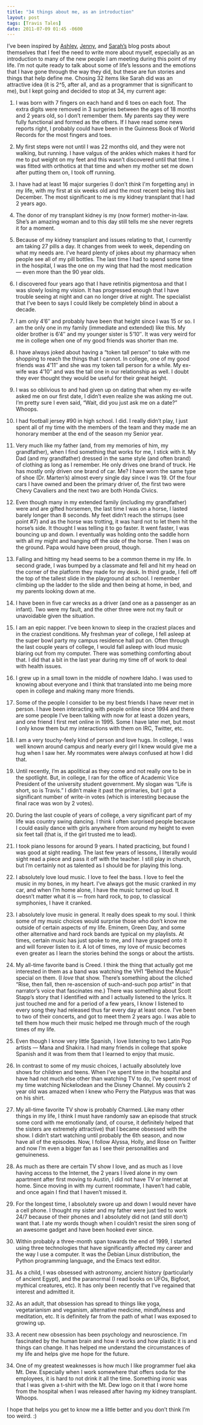 ```yaml
---
title: "34 things about me, as an introduction"
layout: post
tags: [Travis Tales]
date: 2011-07-09 01:45 -0600
---
```


I’ve been inspired by [Ashley](http://www.themiddlefingerproject.org/the-67-emotions-of-online-success-my-story/), [Jenny](http://www.lifeaftercollege.org/blog/about-jenny-blake/100-things-about-me/), and [Sarah’s](http://itstartswith.com/2011/07/27-things-you-dont-know-about-me-or-hello/) blog posts about themselves that I feel the need to write more about myself, especially as an introduction to many of the new people I am meeting during this point of my life.  I’m not quite ready to talk about some of life’s lessons and the emotions that I have gone through the way they did, but these are fun stories and things that help define me.  Chosing 32 items like Sarah did was an attractive idea (it is 2^5, after all, and as a programmer that is significant to me), but I kept going and decided to stop at 34, my current age:

1.  I was born with 7 fingers on each hand and 6 toes on each foot.  The extra digits were removed in 3 surgeries between the ages of 18 months and 2 years old, so I don’t remember them.  My parents say they were fully functional and formed as the others.  If I have read some news reports right, I probably could have been in the Guinness Book of World Records for the most fingers and toes.

1.  My first steps were not until I was 22 months old, and they were not walking, but running.  I have valgus of the ankles which makes it hard for me to put weight on my feet and this wasn’t discovered until that time.  I was fitted with orthotics at that time and when my mother set me down after putting them on, I took off running.

1.  I have had at least 16 major surgeries (I don’t *think* I'm forgetting any) in my life, with my first at six weeks old and the most recent being this last December.  The most significant to me is my kidney transplant that I had 2 years ago.

1.  The donor of my transplant kidney is my (now former) mother-in-law.  She’s an amazing woman and to this day still tells me she never regrets it for a moment.

1.  Because of my kidney transplant and issues relating to that, I currently am taking 27 pills a day.  It changes from week to week, depending on what my needs are.  I’ve heard plenty of jokes about my pharmacy when people see all of my pill bottles.  The last time I had to spend some time in the hospital, I was the one on my wing that had the most medication — even more than the 90 year olds.

1.  I discovered four years ago that I have retinitis pigmentosa and that I was slowly losing my vision.  It has progressed enough that I have trouble seeing at night and can no longer drive at night.  The specialist that I’ve been to says I could likely be completely blind in about a decade.

1.  I am only 4’6″ and probably have been that height since I was 15 or so.  I am the only one in my family (immediate and extended) like this.  My older brother is 6’4″ and my younger sister is 5’10″.  It was very weird for me in college when one of my good friends was shorter than me.

1.  I have always joked about having a “token tall person” to take with me shopping to reach the things that I cannot.  In college, one of my good friends was 4’11″ and she was my token tall person for a while.  My ex-wife was 4’10″ and was the tall one in our relationship as well.  I doubt they ever thought they would be useful for their great height.

1.  I was so oblivious to and had given up on dating that when my ex-wife asked me on our first date, I didn’t even realize she was asking me out.  I’m pretty sure I even said, “Wait, did you just ask me on a date?”  Whoops.

1.  I had football jersey #90 in high school.  I did.  I really didn’t play, I just spent all of my time with the members of the team and they made me an honorary member at the end of the season my Senior year.

1.  Very much like my father (and, from my memories of him, my grandfather), when I find something that works for me, I stick with it.  My Dad (and my grandfather) dressed in the same style (and often brand) of clothing as long as I remember.  He only drives one brand of truck.  He has mostly only driven one brand of car.  Me?  I have worn the same type of shoe (Dr. Marten’s) almost every single day since I was 19.  Of the four cars I have owned and been the primary driver of, the first two were Chevy Cavaliers and the next two are both Honda Civics.

1.  Even though many in my extended family (including my grandfather) were and are gifted horsemen, the last time I was on a horse, I lasted barely longer than 8 seconds.  My feet didn’t reach the stirrups (see point #7) and as the horse was trotting, it was hard not to let them hit the horse’s side.  It thought I was telling it to go faster.  It went faster, I was bouncing up and down.  I eventually was holding onto the saddle horn with all my might and hanging off the side of the horse.  Then I was on the ground.  Papa would have been proud, though.

1.  Falling and hitting my head seems to be a common theme in my life.  In second grade, I was bumped by a classmate and fell and hit my head on the corner of the platform they made for my desk.  In third grade, I fell off the top of the tallest slide in the playground at school.  I remember climbing up the ladder to the slide and then being at home, in bed, and my parents looking down at me.

1.  I have been in five car wrecks as a driver (and one as a passenger as an infant).  Two were my fault, and the other three were not my fault or unavoidable given the situation.

1.  I am an epic napper.  I’ve been known to sleep in the craziest places and in the craziest conditions.  My freshman year of college, I fell asleep at the super bowl party my campus residence hall put on.  Often through the last couple years of college, I would fall asleep with loud music blaring out from my computer.  There was something comforting about that.  I did that a bit in the last year during my time off of work to deal with health issues.

1.  I grew up in a small town in the middle of nowhere Idaho.  I was used to knowing about everyone and I think that translated into me being more open in college and making many more friends.

1.  Some of the people I consider to be my best friends I have never met in person.  I have been interacting with people online since 1994 and there are some people I’ve been talking with now for at least a dozen years, and one friend I first met online in 1995.  Some I have later met, but most I only know them but my interactions with them on IRC, Twitter, etc.

1.  I am a very touchy-feely kind of person and love hugs.  In college, I was well known around campus and nearly every girl I knew would give me a hug when I saw her.  My roommates were always confused at how I did that.

1.  Until recently, I’m as apolitical as they come and not really one to be in the spotlight.  But, in college, I ran for the office of Academic Vice President of the university student government.  My slogan was “Life is short, so is Travis.”  I didn’t make it past the primaries, but I got a significant number of write-in votes (which is interesting because the final race was won by 2 votes).

1.  During the last couple of years of college, a very significant part of my life was country swing dancing.  I think I often surprised people because I could easily dance with girls anywhere from around my height to even six feet tall (that is, if the girl trusted me to lead).

1.  I took piano lessons for around 9 years.  I hated practicing, but found I was good at sight reading.  The last few years of lessons, I literally would sight read a piece and pass it off with the teacher.  I still play in church, but I’m certainly not as talented as I should be for playing this long.

1.  I absolutely love loud music.  I love to feel the bass.  I love to feel the music in my bones, in my heart.  I’ve always got the music cranked in my car, and when I’m home alone, I have the music turned up loud.  It doesn’t matter what it is — from hard rock, to pop, to classical symphonies, I have it cranked.

1.  I absolutely love music in general.  It really does speak to my soul.  I think some of my music choices would surprise those who don’t know me outside of certain aspects of my life.  Eminem, Green Day, and some other alternative and hard rock bands are typical on my playlists.  At times, certain music has just spoke to me, and I have grasped onto it and will forever listen to it.  A lot of times, my love of music becomes even greater as I learn the stories behind the songs or about the artists.

1.  My all-time favorite band is Creed.  I think the thing that actually got me interested in them as a band was watching the VH1 “Behind the Music” special on them.  (I *love* that show.  There’s something about the cliched “Rise, then fall, then re-ascension of such-and-such pop artist” in that narrator’s voice that fascinates me.)  There was something about Scott Stapp’s story that I identified with and I actually listened to the lyrics.  It just touched me and for a period of a few years, I know I listened to every song they had released thus far every day at least once.  I’ve been to two of their concerts, and got to meet them 2 years ago.  I was able to tell them how much their music helped me through much of the rough times of my life.

1.  Even though I know very little Spanish, I love listening to two Latin Pop artists — Mana and Shakira.  I had many friends in college that spoke Spanish and it was from them that I learned to enjoy that music.

1.  In contrast to some of my music choices, I actually absolutely love shows for children and teens.  When I’ve spent time in the hospital and have had not much else other than watching TV to do, I’ve spent most of my time watching Nickelodean and the Disney Channel.  My cousin’s 2 year old was amazed when I knew who Perry the Platypus was that was on his shirt.

1.  My all-time favorite TV show is probably Charmed.  Like many other things in my life, I think I must have randomly saw an episode that struck some cord with me emotionally (and, of course, it definitely helped that the sisters are extremely attractive) that I became obsessed with the show.  I didn’t start watching until probably the 6th season, and now have all of the episodes.  Now, I follow Alyssa, Holly, and Rose on Twitter and now I’m even a bigger fan as I see their personalities and genuineness.

1.  As much as there are certain TV show I love, and as much as I love having access to the Internet, the 2 years I lived alone in my own apartment after first moving to Austin, I did not have TV or Internet at home.  Since moving in with my current roommate, I haven’t had cable, and once again I find that I haven’t missed it.

1.  For the longest time, I absolutely swore up and down I would never have a cell phone.  I thought my sister and my father were just tied to work 24/7 because of their phones and I absolutely did not (and still don’t) want that.  I ate my words though when I couldn’t resist the siren song of an awesome gadget and have been hooked ever since.

1.  Within probably a three-month span towards the end of 1999, I started using three technologies that have significantly affected my career and the way I use a computer.  It was the Debian Linux distribution, the Python programming language, and the Emacs text editor.

1.  As a child, I was obsessed with astronomy, ancient history (particularly of ancient Egypt), and the paranormal (I read books on UFOs, Bigfoot, mythical creatures, etc).  It has only been recently that I’ve regained that interest and admitted it.

1.  As an adult, that obsession has spread to things like yoga, vegetarianism and veganism, alternative medicine, mindfulness and meditation, etc.  It is definitely far from the path of what I was exposed to growing up.

1.  A recent new obsession has been psychology and neuroscience.  I’m fascinated by the human brain and how it works and how plastic it is and things can change.  It has helped me understand the circumstances of my life and helps give me hope for the future.

1.  One of my greatest weaknesses is how much I like programmer fuel aka Mt. Dew.  Especially when I work somewhere that offers soda for the employees, it is hard to not drink it all the time.  Something ironic was that I was given a t-shirt with the Mt. Dew logo on it that I wore home from the hospital when I was released after having my kidney transplant.  Whoops.

I hope that helps you get to know me a little better and you don’t think I’m too weird. :)
